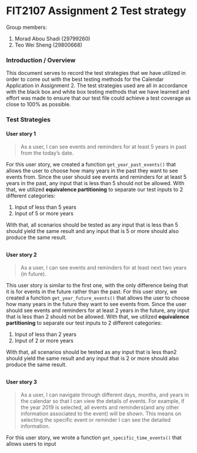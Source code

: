 ﻿# FIT2107 Assignment 2 Test strategy
Group members:
1) Morad Abou Shadi (29799260)
2) Teo Wei Sheng (29800668)

### Introduction / Overview
This document serves to record the test strategies that we have utilized in order to come out with the best testing methods for the Calendar Application in Assignment 2. The test strategies used are all in accordance with the black box and white box testing methods that we have learned and effort was made to ensure that our test file could achieve a test coverage as close to 100% as possible.

### Test Strategies

#### User story 1
> As a user, I can see events and reminders for at least 5 years in past from the today’s date.

For this user story, we created a function `get_year_past_events()` that allows the user to choose how many years in the past they want to see events from. Since the user should see events and reminders for at least 5 years in the past, any input that is less than 5 should not be allowed. With that, we utilized **equivalence partitioning** to separate our test inputs to 2 different categories:

 1. Input of less than 5 years
 2. Input of 5 or more years

With that, all scenarios should be tested as any input that is less than 5 should yield the same result and any input that is 5 or more should also produce the same result.

##
#### User story 2
> As a user, I can see events and reminders for at least next two years (in future).

This user story is similar to the first one, with the only difference being that it is for events in the future rather than the past. For this user story, we created a function `get_year_future_events()` that allows the user to choose how many years in the future they want to see events from. Since the user should see events and reminders for at least 2 years in the future, any input that is less than 2 should not be allowed. With that, we utilized **equivalence partitioning** to separate our test inputs to 2 different categories:

 1. Input of less than 2 years
 2. Input of 2 or more years

With that, all scenarios should be tested as any input that is less than2 should yield the same result and any input that is 2 or more should also produce the same result.

##
#### User story 3
> As a user, I can navigate through different days, months, and years in the calendar so that I can view the details of events. For example, if the year 2019 is selected, all events and reminders(and any other information associated to the event) will be shown. This means on selecting the specific event or reminder I can see the detailed information.

For this user story, we wrote a function `get_specific_time_events()` that allows users to input 
